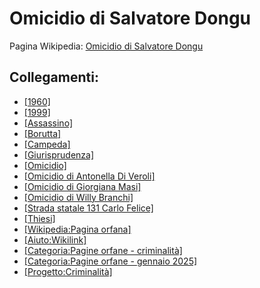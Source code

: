 # Omicidio di Salvatore Dongu

Pagina Wikipedia: [Omicidio di Salvatore Dongu](https://it.wikipedia.org/wiki/Omicidio_di_Salvatore_Dongu)

## Collegamenti:
- [[1960]](https://it.wikipedia.org/wiki/1960)
- [[1999]](https://it.wikipedia.org/wiki/1999)
- [[Assassino]](https://it.wikipedia.org/wiki/Assassino)
- [[Borutta]](https://it.wikipedia.org/wiki/Borutta)
- [[Campeda]](https://it.wikipedia.org/wiki/Campeda)
- [[Giurisprudenza]](https://it.wikipedia.org/wiki/Giurisprudenza)
- [[Omicidio]](https://it.wikipedia.org/wiki/Omicidio)
- [[Omicidio di Antonella Di Veroli]](https://it.wikipedia.org/wiki/Omicidio_di_Antonella_Di_Veroli)
- [[Omicidio di Giorgiana Masi]](https://it.wikipedia.org/wiki/Omicidio_di_Giorgiana_Masi)
- [[Omicidio di Willy Branchi]](https://it.wikipedia.org/wiki/Omicidio_di_Willy_Branchi)
- [[Strada statale 131 Carlo Felice]](https://it.wikipedia.org/wiki/Strada_statale_131_Carlo_Felice)
- [[Thiesi]](https://it.wikipedia.org/wiki/Thiesi)
- [[Wikipedia:Pagina orfana]](https://it.wikipedia.org/wiki/Wikipedia:Pagina_orfana)
- [[Aiuto:Wikilink]](https://it.wikipedia.org/wiki/Aiuto:Wikilink)
- [[Categoria:Pagine orfane - criminalità]](https://it.wikipedia.org/wiki/Categoria:Pagine_orfane_-_criminalit%C3%A0)
- [[Categoria:Pagine orfane - gennaio 2025]](https://it.wikipedia.org/wiki/Categoria:Pagine_orfane_-_gennaio_2025)
- [[Progetto:Criminalità]](https://it.wikipedia.org/wiki/Progetto:Criminalit%C3%A0)
